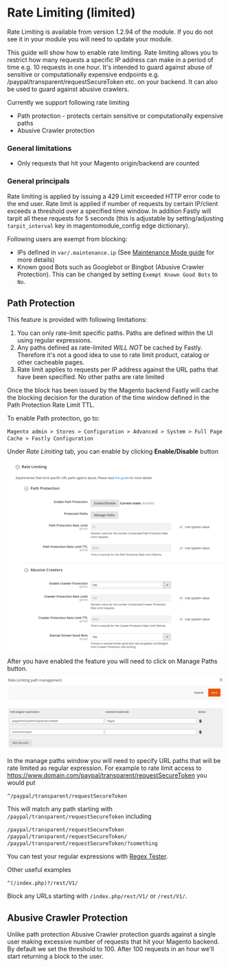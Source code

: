 # Rate Limiting (limited)

Rate Limiting is available from version 1.2.94 of the module. If you do not see it in your
module you will need to update your module.

This guide will show how to enable rate limiting. Rate limiting allows you to restrict how many requests a specific IP address
can make in a period of time e.g. 10 requests in one hour. It's intended to guard against abuse of sensitive or computationally
expensive endpoints e.g. /paypal/transparent/requestSecureToken etc. on your backend. It can also be used to guard against abusive crawlers.

Currently we support following rate limiting

- Path protection - protects certain sensitive or computationally expensive paths
- Abusive Crawler protection 

### General limitations

- Only requests that hit your Magento origin/backend are counted

###  General principals

Rate limiting is applied by issuing a 429 Limit exceeded HTTP error code to the end user. Rate limit is applied if number of
requests by certain IP/client exceeds a threshold over a specified time window. In addition Fastly will tarpit all these 
requests for 5 seconds (this is adjustable by setting/adjusting `tarpit_interval` key in magentomodule_config edge dictionary).

Following users are exempt from blocking:

- IPs defined in `var/.maintenance.ip` (See [Maintenance Mode guide](MAINTENANCE-MODE.md) for more details)
- Known good Bots such as Googlebot or Bingbot (Abusive Crawler Protection). This can be changed by setting `Exempt Known Good Bots` to `No`.

## Path Protection

This feature is provided with following limitations:

1. You can only rate-limit specific paths. Paths are defined within the UI using regular expressions. 
2. Any paths defined as rate-limited *WILL NOT* be cached by Fastly. Therefore it's not a good idea to use to rate limit product, catalog 
   or other cacheable pages.
3. Rate limit applies to requests per IP address against the URL paths that have been specified. No other paths are rate limited

Once the block has been issued by the Magento backend Fastly will cache the blocking decision for the duration of the time window defined
in the Path Protection Rate Limit TTL.

To enable Path protection, go to:
```
Magento admin > Stores > Configuration > Advanced > System > Full Page Cache > Fastly Configuration
```
Under *Rate Limiting* tab, you can enable by clicking **Enable/Disable** button

![Rate Limiting Main Screen](../images/guides/rate-limiting/rate-limiting1.png "Rate Limiting Main Screen")

After you have enabled the feature you will need to click on Manage Paths button.

![Rate Limiting Manage Paths](../images/guides/rate-limiting/rate-limiting2.png "Rate Limiting Manage Paths")

In the manage paths window you will need to specify URL paths that will be rate limited as regular expression. 
For example to rate limit access to https://www.domain.com/paypal/transparent/requestSecureToken you would put

```
^/paypal/transparent/requestSecureToken
```

This will match any path starting with `/paypal/transparent/requestSecureToken` including

```
/paypal/transparent/requestSecureToken
/paypal/transparent/requestSecureToken/
/paypal/transparent/requestSecureToken/?something
```

You can test your regular expressions with [Regex Tester](https://regex101.com/).

Other useful examples

```
^(/index.php)?/rest/V1/
```

Block any URLs starting with `/index.php/rest/V1/` or `/rest/V1/`.


## Abusive Crawler Protection

Unlike path protection Abusive Crawler protection guards against a single user making excessive number of requests that hit your
Magento backend. By default we set the threshold to 100. After 100 requests in an hour we'll start returning a block to the user.
